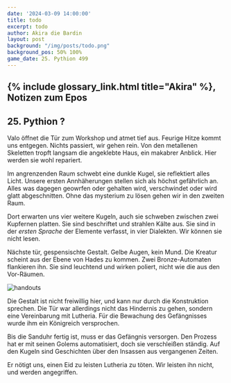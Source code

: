 ```yaml
---
date: '2024-03-09 14:00:00'
title: todo
excerpt: todo
author: Akira die Bardin
layout: post
background: "/img/posts/todo.png"
background_pos: 50% 100%
game_date: 25. Pythion 499
---
```


## {% include glossary_link.html title="Akira" %}, Notizen zum Epos

## 25. Pythion ?

Valo öffnet die Tür zum Workshop und atmet tief aus. Feurige Hitze kommt uns entgegen. Nichts passiert, wir gehen rein. Von den metallenen Skeletten tropft langsam die angeklebte Haus, ein makabrer Anblick. Hier werden sie wohl repariert.

Im angrenzenden Raum schwebt eine dunkle Kugel, sie reflektiert alles Licht. Unsere ersten Annhäherungen stellen sich als höchst gefährlich an. Alles was dagegen geowrfen oder gehalten wird, verschwindet oder wird glatt abgeschnitten. Ohne das mysterium zu lösen gehen wir in den zweiten Raum.

Dort erwarten uns vier weitere Kugeln, auch sie schweben zwischen zwei Kupfernen platten. Sie sind beschriftet und strahlen Kälte aus. Sie sind in der _ersten Sprache_ der Elemente verfasst, in vier Dialekten. Wir können sie nicht lesen.

Nächste tür, gespensischte Gestalt. Gelbe Augen, kein Mund. Die Kreatur scheint aus der Ebene von Hades zu kommen. Zwei Bronze-Automaten flankieren ihn. Sie sind leuchtend und wirken poliert, nicht wie die aus den Vor-Räumen.

![handouts](/img/posts/foo.png)

Die Gestalt ist nicht freiwillig hier, und kann nur durch die Konstruktion sprechen. Die Tür war allerdings nicht das Hindernis zu gehen, sondern eine Vereinbarung mit Lutheria. Für die Bewachung des Gefängnisses wurde ihm ein Königreich versprochen.

Bis die Sanduhr fertig ist, muss er das Gefängnis versorgen. Den Prozess hat er mit seinen Golems automatisiert, doch sie verschleißen ständig. Auf den Kugeln sind Geschichten über den Insassen aus vergangenen Zeiten. 

Er nötigt uns, einen Eid zu leisten Lutheria zu töten. Wir leisten ihn nicht, und werden angegriffen.



<!--
Die Amazonen sind mit der Halbinsel Aresia in Verbindung, 
Narsus für viele aresianer ein spielzeug der königin.
Chondrus: beim "träumer", also der richtung ohne sterne, finden wir die nether seee)
Chondrus: Von der Insel der Verdammnis in der dunklen See kann man manchmal auf Lutheria treffen. 
-->

